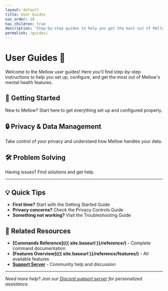 ```yaml
---
layout: default
title: User Guides
nav_order: 18
has_children: true
description: 'Step-by-step guides to help you get the most out of Mellow'
permalink: /guides/
---
```


# User Guides 📖

Welcome to the Mellow user guides! Here you'll find step-by-step instructions to help you set up, configure, and get the most out of Mellow's mental health features.

## 🚀 Getting Started

New to Mellow? Start here to get everything set up and configured properly.

## 🔒 Privacy & Data Management

Take control of your privacy and understand how Mellow handles your data.

## 🛠️ Problem Solving

Having issues? Find solutions and get help.

---

## 💡 Quick Tips

- **First time?** Start with the Getting Started Guide
- **Privacy concerns?** Check the Privacy Controls Guide  
- **Something not working?** Visit the Troubleshooting Guide

## 🔗 Related Resources

- **[Commands Reference]({{ site.baseurl }}/reference/)** - Complete command documentation
- **[Features Overview]({{ site.baseurl }}/reference/features/)** - All available features
- **[Support Server](https://discord.gg/C3ZuXPP7Hc)** - Community help and discussion

---

_Need more help? Join our [Discord support server](https://discord.gg/C3ZuXPP7Hc) for personalized assistance._
